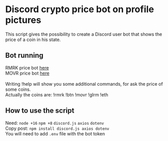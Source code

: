 # Discord crypto price bot on profile pictures
This script gives the possibility to create a Discord user bot that shows the price of a coin in his state.

<h2>Bot running</h2>
RMRK price bot <a href='https://discord.com/api/oauth2/authorize?client_id=932997212626104351&permissions=0&scope=bot'>here</a><br>
MOVR price bot <a href='https://discord.com/api/oauth2/authorize?client_id=933847099861237791&permissions=0&scope=bot'>here</a>
<br><br>
Writing !help will show you some additional commands, for ask the price of some coins.<br>
Actually the coins are: !rmrk !btn !movr !glrm !eth

<h2>How to use the script</h2>
Need: <code>node +16</code> <code>npm +8</code> <code>discord.js</code> <code>axios</code> <code>dotenv</code><br>
Copy post: <code>npm install discord.js axios dotenv</code><br>
You will need to add <code>.env</code> file with the bot token
